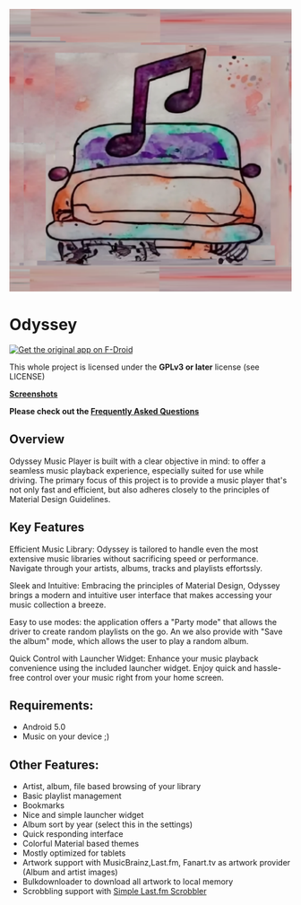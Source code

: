 ![Logo](https://github.com/OcreXx/OdysseyTFG/blob/Sprint-04/app/src/debug/ic_launcher-playstore.png)

# Odyssey 

[<img src="https://f-droid.org/badge/get-it-on.png" alt="Get the original app on F-Droid" height="60">](https://f-droid.org/app/org.gateshipone.odyssey)

This whole project is licensed under the **GPLv3 or later** license (see LICENSE)

**[Screenshots](https://github.com/gateship-one/odyssey/wiki/Screenshots)**

**Please check out the [Frequently Asked Questions](https://github.com/gateship-one/odyssey/wiki/FAQ)**

## Overview ##
Odyssey Music Player is built with a clear objective in mind: to offer a seamless music playback experience, especially suited for use while driving. The primary focus of this project is to provide a music player that's not only fast and efficient, but also adheres closely to the principles of Material Design Guidelines.

## Key Features ##
Efficient Music Library: Odyssey is tailored to handle even the most extensive music libraries without sacrificing speed or performance. Navigate through your artists, albums, tracks and playlists effortssly.

Sleek and Intuitive: Embracing the principles of Material Design, Odyssey brings a modern and intuitive user interface that makes accessing your music collection a breeze.

Easy to use modes: the application offers a "Party mode" that allows the driver to create random playlists on the go. An we also provide with "Save the album" mode, which allows the user to play a random album.

Quick Control with Launcher Widget: Enhance your music playback convenience using the included launcher widget. Enjoy quick and hassle-free control over your music right from your home screen.
## Requirements: ##
 * Android 5.0
 * Music on your device ;)
 
## Other Features: ##
 * Artist, album, file based browsing of your library
 * Basic playlist management
 * Bookmarks
 * Nice and simple launcher widget
 * Album sort by year (select this in the settings)
 * Quick responding interface
 * Colorful Material based themes
 * Mostly optimized for tablets
 * Artwork support with MusicBrainz,Last.fm, Fanart.tv as artwork provider (Album and artist images)
 * Bulkdownloader to download all artwork to local memory
 * Scrobbling support with [Simple Last.fm Scrobbler](https://github.com/tgwizard/sls)


